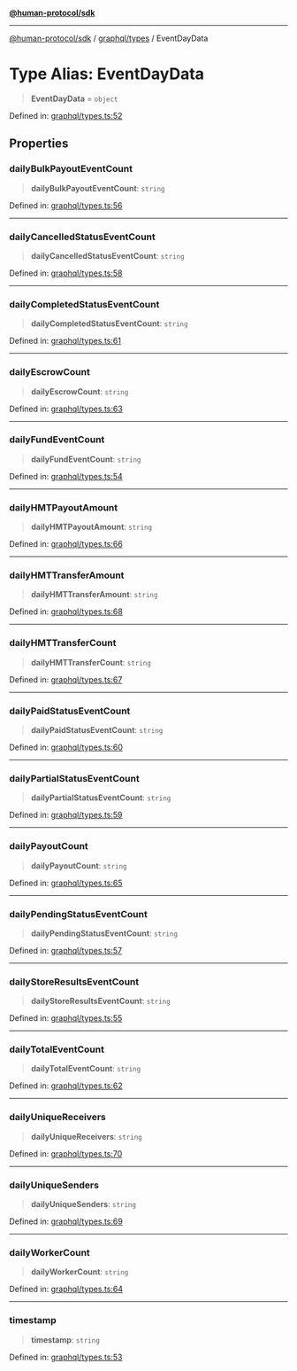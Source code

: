 [**@human-protocol/sdk**](../../../README.md)

***

[@human-protocol/sdk](../../../modules.md) / [graphql/types](../README.md) / EventDayData

# Type Alias: EventDayData

> **EventDayData** = `object`

Defined in: [graphql/types.ts:52](https://github.com/humanprotocol/human-protocol/blob/8551ddf36370251a82fddadc0d28c34592acebaf/packages/sdk/typescript/human-protocol-sdk/src/graphql/types.ts#L52)

## Properties

### dailyBulkPayoutEventCount

> **dailyBulkPayoutEventCount**: `string`

Defined in: [graphql/types.ts:56](https://github.com/humanprotocol/human-protocol/blob/8551ddf36370251a82fddadc0d28c34592acebaf/packages/sdk/typescript/human-protocol-sdk/src/graphql/types.ts#L56)

***

### dailyCancelledStatusEventCount

> **dailyCancelledStatusEventCount**: `string`

Defined in: [graphql/types.ts:58](https://github.com/humanprotocol/human-protocol/blob/8551ddf36370251a82fddadc0d28c34592acebaf/packages/sdk/typescript/human-protocol-sdk/src/graphql/types.ts#L58)

***

### dailyCompletedStatusEventCount

> **dailyCompletedStatusEventCount**: `string`

Defined in: [graphql/types.ts:61](https://github.com/humanprotocol/human-protocol/blob/8551ddf36370251a82fddadc0d28c34592acebaf/packages/sdk/typescript/human-protocol-sdk/src/graphql/types.ts#L61)

***

### dailyEscrowCount

> **dailyEscrowCount**: `string`

Defined in: [graphql/types.ts:63](https://github.com/humanprotocol/human-protocol/blob/8551ddf36370251a82fddadc0d28c34592acebaf/packages/sdk/typescript/human-protocol-sdk/src/graphql/types.ts#L63)

***

### dailyFundEventCount

> **dailyFundEventCount**: `string`

Defined in: [graphql/types.ts:54](https://github.com/humanprotocol/human-protocol/blob/8551ddf36370251a82fddadc0d28c34592acebaf/packages/sdk/typescript/human-protocol-sdk/src/graphql/types.ts#L54)

***

### dailyHMTPayoutAmount

> **dailyHMTPayoutAmount**: `string`

Defined in: [graphql/types.ts:66](https://github.com/humanprotocol/human-protocol/blob/8551ddf36370251a82fddadc0d28c34592acebaf/packages/sdk/typescript/human-protocol-sdk/src/graphql/types.ts#L66)

***

### dailyHMTTransferAmount

> **dailyHMTTransferAmount**: `string`

Defined in: [graphql/types.ts:68](https://github.com/humanprotocol/human-protocol/blob/8551ddf36370251a82fddadc0d28c34592acebaf/packages/sdk/typescript/human-protocol-sdk/src/graphql/types.ts#L68)

***

### dailyHMTTransferCount

> **dailyHMTTransferCount**: `string`

Defined in: [graphql/types.ts:67](https://github.com/humanprotocol/human-protocol/blob/8551ddf36370251a82fddadc0d28c34592acebaf/packages/sdk/typescript/human-protocol-sdk/src/graphql/types.ts#L67)

***

### dailyPaidStatusEventCount

> **dailyPaidStatusEventCount**: `string`

Defined in: [graphql/types.ts:60](https://github.com/humanprotocol/human-protocol/blob/8551ddf36370251a82fddadc0d28c34592acebaf/packages/sdk/typescript/human-protocol-sdk/src/graphql/types.ts#L60)

***

### dailyPartialStatusEventCount

> **dailyPartialStatusEventCount**: `string`

Defined in: [graphql/types.ts:59](https://github.com/humanprotocol/human-protocol/blob/8551ddf36370251a82fddadc0d28c34592acebaf/packages/sdk/typescript/human-protocol-sdk/src/graphql/types.ts#L59)

***

### dailyPayoutCount

> **dailyPayoutCount**: `string`

Defined in: [graphql/types.ts:65](https://github.com/humanprotocol/human-protocol/blob/8551ddf36370251a82fddadc0d28c34592acebaf/packages/sdk/typescript/human-protocol-sdk/src/graphql/types.ts#L65)

***

### dailyPendingStatusEventCount

> **dailyPendingStatusEventCount**: `string`

Defined in: [graphql/types.ts:57](https://github.com/humanprotocol/human-protocol/blob/8551ddf36370251a82fddadc0d28c34592acebaf/packages/sdk/typescript/human-protocol-sdk/src/graphql/types.ts#L57)

***

### dailyStoreResultsEventCount

> **dailyStoreResultsEventCount**: `string`

Defined in: [graphql/types.ts:55](https://github.com/humanprotocol/human-protocol/blob/8551ddf36370251a82fddadc0d28c34592acebaf/packages/sdk/typescript/human-protocol-sdk/src/graphql/types.ts#L55)

***

### dailyTotalEventCount

> **dailyTotalEventCount**: `string`

Defined in: [graphql/types.ts:62](https://github.com/humanprotocol/human-protocol/blob/8551ddf36370251a82fddadc0d28c34592acebaf/packages/sdk/typescript/human-protocol-sdk/src/graphql/types.ts#L62)

***

### dailyUniqueReceivers

> **dailyUniqueReceivers**: `string`

Defined in: [graphql/types.ts:70](https://github.com/humanprotocol/human-protocol/blob/8551ddf36370251a82fddadc0d28c34592acebaf/packages/sdk/typescript/human-protocol-sdk/src/graphql/types.ts#L70)

***

### dailyUniqueSenders

> **dailyUniqueSenders**: `string`

Defined in: [graphql/types.ts:69](https://github.com/humanprotocol/human-protocol/blob/8551ddf36370251a82fddadc0d28c34592acebaf/packages/sdk/typescript/human-protocol-sdk/src/graphql/types.ts#L69)

***

### dailyWorkerCount

> **dailyWorkerCount**: `string`

Defined in: [graphql/types.ts:64](https://github.com/humanprotocol/human-protocol/blob/8551ddf36370251a82fddadc0d28c34592acebaf/packages/sdk/typescript/human-protocol-sdk/src/graphql/types.ts#L64)

***

### timestamp

> **timestamp**: `string`

Defined in: [graphql/types.ts:53](https://github.com/humanprotocol/human-protocol/blob/8551ddf36370251a82fddadc0d28c34592acebaf/packages/sdk/typescript/human-protocol-sdk/src/graphql/types.ts#L53)
